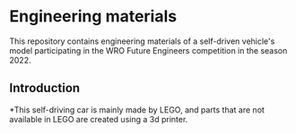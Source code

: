 Engineering materials
====
This repository contains engineering materials of a self-driven vehicle's model participating in the WRO Future Engineers competition in the season 2022.

## Introduction
*This self-driving car is mainly made by LEGO, and parts that are not available in LEGO are created using a 3d printer.
